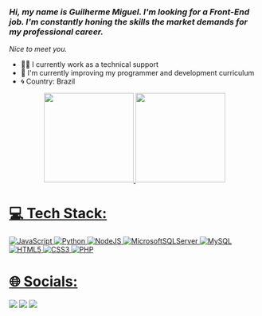  ### *Hi, my name is Guilherme Miguel. I'm looking for a Front-End job. I'm constantly honing the skills the market demands for my professional career.*
   *Nice to meet you.*

-  🐱‍👤  I currently work as a technical support
-  🌹   I'm currently improving my programmer and development curriculum
-  🌀   Country: Brazil


<div align="center">
  <a href="https://github.com/migueltonji">
  <img height="180em" src="https://github-readme-stats.vercel.app/api?username=migueltonji&show_icons=true&theme=midnight-purple&include_all_commits=true&count_private=true"/>
  <img height="180em" src="https://github-readme-stats.vercel.app/api/top-langs/?username=migueltonji&layout=compact&langs_count=7&theme=midnight-purple"/>
</div>
  
  # 💻 Tech Stack:
![JavaScript](https://img.shields.io/badge/javascript-%23323330.svg?style=for-the-badge&logo=javascript&logoColor=%23F7DF1E) 
![Python](https://img.shields.io/badge/python-3670A0?style=for-the-badge&logo=python&logoColor=ffdd54) 
![NodeJS](https://img.shields.io/badge/node.js-6DA55F?style=for-the-badge&logo=node.js&logoColor=white) 
![MicrosoftSQLServer](https://img.shields.io/badge/Microsoft%20SQL%20Sever-CC2927?style=for-the-badge&logo=microsoft%20sql%20server&logoColor=white) 
![MySQL](https://img.shields.io/badge/mysql-%2300f.svg?style=for-the-badge&logo=mysql&logoColor=white) 
![HTML5](https://img.shields.io/badge/HTML5-%2300a.svg?style=for-the-badge&logo=HTML5&logoColor=ebebeb) 
![CSS3](https://img.shields.io/badge/CSS3-%ebebeb.svg?style=for-the-badge&logo=CSS3&logoColor=1572B6) 
![PHP](https://img.shields.io/badge/PHP-%23323330.svg?style=for-the-badge&logo=PHP&logoColor=#777BB4) 
</div>
  
   # 🌐 Socials:
  
  <div>
 
  <a href="https://instagram.com/migueltonji" target="_blank"><img src="https://img.shields.io/badge/-Instagram-%23E4405F?style=for-the-badge&logo=instagram&logoColor=white" target="_blank"></a>
  <a href = "mailto:guilherme7carmo@gmail.com"><img src="https://img.shields.io/badge/-Gmail-%23333?style=for-the-badge&logo=gmail&logoColor=white" target="_blank"></a>
  <a href="https://www.linkedin.com/in/migueltonji/" target="_blank"><img src="https://img.shields.io/badge/-LinkedIn-%230077B5?style=for-the-badge&logo=linkedin&logoColor=white" target="_blank"></a>   
  </div>
  
  
